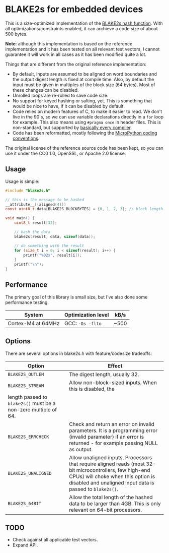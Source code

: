# BLAKE2s for embedded devices

This is a size-optimized implementation of the [BLAKE2s hash
function](https://blake2.net/). With all optimizations/constraints enabled, it
can archieve a code size of about 500 bytes.

**Note**: although this implementation is based on the reference implementation
and it has been tested on all relevant test vectors, I cannot guarantee it will
work in all cases as it has been modified quite a lot.

Things that are different from the original reference implementation:

  * By default, inputs are assumed to be aligned on word boundaries and the
    output digest length is fixed at compile time. Also, by default the input
    must be given in multiples of the block size (64 bytes). Most of these
    changes can be disabled.
  * Unrolled loops are re-rolled to save code size.
  * No support for keyed hashing or salting, yet. This is something that would
    be nice to have, if it can be disabled by default.
  * Code relies on modern features of C, to make it easier to read. We don't
    live in the 90's, so we can use variable declarations directly in a `for`
    loop for example. This also means using `#pragma once` in header files.
    This is non-standard, but supported by
    [basically every compiler](https://en.wikipedia.org/wiki/Pragma_once#Portability).
  * Code has been reformatted, mostly following the
[MicroPython coding conventions](https://github.com/micropython/micropython/blob/master/CODECONVENTIONS.md#c-code-conventions).

The original license of the reference source code has been kept, so you can use
it under the CC0 1.0, OpenSSL, or Apache 2.0 license.


## Usage

Usage is simple:

```c
#include "blake2s.h"

// this is the message to be hashed
__attribute__((aligned(4)))
const uint8_t data[BLAKE2S_BLOCKBYTES] = {0, 1, 2, 3}; // block length must be > 0 and a multiple of 64

void main() {
    uint8_t result[32];

    // hash the data
    blake2s(result, data, sizeof(data));

    // do something with the result
    for (size_t i = 0; i < sizeof(result); i++) {
        printf("%02x", result[i]);
    }
    printf("\n");
}
```


## Performance

The primary goal of this library is small size, but I've also done some
performance testing.


| System             | Optimization level | kB/s |
| ------             | ------------------ | ---- |
| Cortex-M4 at 64MHz | GCC: `-Os -flto`   | ~500 |


## Options

There are several options in blake2s.h with feature/codesize tradeoffs:

| Option              | Effect |
| ------------------- | ------ |
| `BLAKE2S_OUTLEN`    | The digest length, usually 32. |
| `BLAKE2S_STREAM`    | Allow non-block-sized inputs. When this is disabled, the
length passed to `blake2s()` must be a non-zero multiple of 64. |
| `BLAKE2S_ERRCHECK`  | Check and return an error on invalid parameters. It is a programming error (invalid parameter) if an error is returned - for example passing NULL as output. |
| `BLAKE2S_UNALIGNED` | Allow unaligned inputs. Processors that require aligned reads (most 32-bit microcontrollers, few high-end CPUs) will choke when this option is disabled and unaligned input data is passed to `blake2s()`. |
| `BLAKE2S_64BIT`     | Allow the total length of the hashed data to be larger than 4GB. This is only relevant on 64-bit processors. |


## TODO

  * Check against all applicable test vectors.
  * Expand API.
